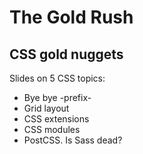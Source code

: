 # The Gold Rush
## CSS gold nuggets

Slides on 5 CSS topics:

* Bye bye -prefix-
* Grid layout
* CSS extensions
* CSS modules
* PostCSS. Is Sass dead?
